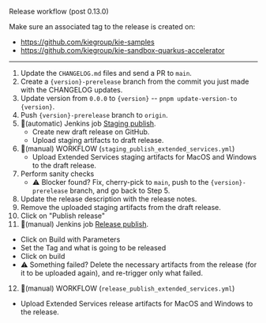 Release workflow (post 0.13.0)

Make sure an associated tag to the release is created on:

- https://github.com/kiegroup/kie-samples
- https://github.com/kiegroup/kie-sandbox-quarkus-accelerator

---

1. Update the `CHANGELOG.md` files and send a PR to `main`.
2. Create a `{version}-prerelease` branch from the commit you just made with the CHANGELOG updates.
3. Update version from `0.0.0` to `{version}` -- `pnpm update-version-to {version}`.
4. Push `{version}-prerelease` branch to `origin`.
5. 🔨(automatic) Jenkins job [Staging publish](https://ci-builds.apache.org/job/KIE/job/kie-tools/job/kie-tools-staging-publish).
   - Create new draft release on GitHub.
   - Upload staging artifacts to draft release.
6. 🔨(manual) WORKFLOW (`staging_publish_extended_services.yml`)
   - Upload Extended Services staging artifacts for MacOS and Windows to the draft release.
7. Perform sanity checks
   - ⚠️ Blocker found? Fix, cherry-pick to `main`, push to the `{version}-prerelease` branch, and go back to Step 5.
8. Update the release description with the release notes.
9. Remove the uploaded staging artifacts from the draft release.
10. Click on "Publish release"
11. 🔨(manual) Jenkins job [Release publish](https://ci-builds.apache.org/job/KIE/job/kie-tools/job/kie-tools-release-publish).

- Click on Build with Parameters
- Set the Tag and what is going to be released
- Click on build
- ⚠️ Something failed? Delete the necessary artifacts from the release (for it to be uploaded again), and re-trigger only what failed.

12. 🔨(manual) WORKFLOW (`release_publish_extended_services.yml`)

- Upload Extended Services release artifacts for MacOS and Windows to the release.
